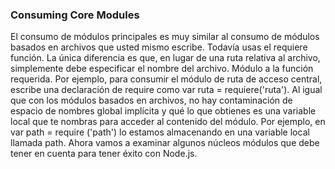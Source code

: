 ### Consuming Core Modules

El consumo de módulos principales es muy similar al consumo de módulos basados ​​en archivos que usted mismo escribe. 
Todavía usas el
requiere función. La única diferencia es que, en lugar de una ruta relativa al archivo, 
simplemente debe especificar el nombre del archivo.
Módulo a la función requerida. Por ejemplo, para consumir el módulo de ruta de acceso central, 
escribe una declaración de require como
var ruta = requiere('ruta'). Al igual que con los módulos basados ​​en archivos, 
no hay contaminación de espacio de nombres global implícita y qué
lo que obtienes es una variable local que te nombras para acceder al contenido del módulo. Por ejemplo,
en var path = require ('path') lo estamos almacenando en una variable local llamada path. 
Ahora vamos a examinar algunos núcleos
módulos que debe tener en cuenta para tener éxito con Node.js.